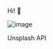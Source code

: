 Hi! 👋

![image](https://github.com/esraext/search_image_engine/assets/143740970/252fa5d8-3502-4879-a4ff-56a4e2a38ea5)

Unsplash API
